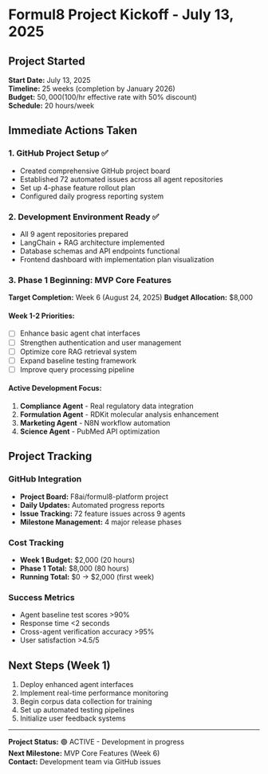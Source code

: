 # Formul8 Project Kickoff - July 13, 2025

## Project Started
**Start Date:** July 13, 2025  
**Timeline:** 25 weeks (completion by January 2026)  
**Budget:** $50,000 ($100/hr effective rate with 50% discount)  
**Schedule:** 20 hours/week

## Immediate Actions Taken

### 1. GitHub Project Setup ✅
- Created comprehensive GitHub project board
- Established 72 automated issues across all agent repositories
- Set up 4-phase feature rollout plan
- Configured daily progress reporting system

### 2. Development Environment Ready ✅
- All 9 agent repositories prepared
- LangChain + RAG architecture implemented
- Database schemas and API endpoints functional
- Frontend dashboard with implementation plan visualization

### 3. Phase 1 Beginning: MVP Core Features
**Target Completion:** Week 6 (August 24, 2025)
**Budget Allocation:** $8,000

#### Week 1-2 Priorities:
- [ ] Enhance basic agent chat interfaces
- [ ] Strengthen authentication and user management
- [ ] Optimize core RAG retrieval system
- [ ] Expand baseline testing framework
- [ ] Improve query processing pipeline

#### Active Development Focus:
1. **Compliance Agent** - Real regulatory data integration
2. **Formulation Agent** - RDKit molecular analysis enhancement
3. **Marketing Agent** - N8N workflow automation
4. **Science Agent** - PubMed API optimization

## Project Tracking

### GitHub Integration
- **Project Board:** F8ai/formul8-platform project
- **Daily Updates:** Automated progress reports
- **Issue Tracking:** 72 feature issues across 9 agents
- **Milestone Management:** 4 major release phases

### Cost Tracking
- **Week 1 Budget:** $2,000 (20 hours)
- **Phase 1 Total:** $8,000 (80 hours)
- **Running Total:** $0 → $2,000 (first week)

### Success Metrics
- Agent baseline test scores >90%
- Response time <2 seconds
- Cross-agent verification accuracy >95%
- User satisfaction >4.5/5

## Next Steps (Week 1)
1. Deploy enhanced agent interfaces
2. Implement real-time performance monitoring
3. Begin corpus data collection for training
4. Set up automated testing pipelines
5. Initialize user feedback systems

---
**Project Status:** 🟢 ACTIVE - Development in progress  
**Next Milestone:** MVP Core Features (Week 6)  
**Contact:** Development team via GitHub issues